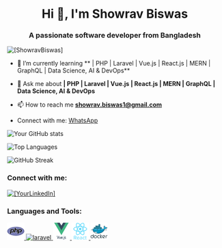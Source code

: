 <h1 align="center">Hi 👋, I'm Showrav Biswas</h1>
<h3 align="center">A passionate software developer from Bangladesh</h3>

<p align="left"> <img src="https://komarev.com/ghpvc/?username=[ShowravBiswas]&label=Profile%20views&color=0e75b6&style=flat" alt="[ShowravBiswas]" /> </p>

- 🌱 I’m currently learning ** | PHP | Laravel | Vue.js | React.js | MERN | GraphQL | Data Science, AI & DevOps**

- 💬 Ask me about **| PHP | Laravel | Vue.js | React.js | MERN | GraphQL | Data Science, AI & DevOps**

- 📫 How to reach me **showrav.biswas1@gmail.com**
- <span align="left">Connect with me: </span><a href="https://wa.me/01635183372" target="_blank"> WhatsApp</a>


![Your GitHub stats](https://github-readme-stats.vercel.app/api?username=ShowravBiswas&show_icons=true&theme=radical)

![Top Languages](https://github-readme-stats.vercel.app/api/top-langs/?username=ShowravBiswas&layout=compact&theme=radical)

![GitHub Streak](https://streak-stats.demolab.com/?user=ShowravBiswas&theme=radical)

<h3 align="left">Connect with me:</h3>
<p align="left">
<a href="https://www.linkedin.com/in/showrav-biswas/" target="blank"><img align="center" src="https://cdn.jsdelivr.net/npm/simple-icons@3.0.1/icons/linkedin.svg" alt="[YourLinkedIn]" height="30" width="40" /></a>
</p>
<h3 align="left">Languages and Tools:</h3>
<p align="left">
<a href="https://www.php.net" target="_blank"> <img src="https://raw.githubusercontent.com/devicons/devicon/master/icons/php/php-original.svg" alt="php" width="40" height="40"/> </a>
<a href="https://laravel.com/" target="_blank"> 
    <img src="https://upload.wikimedia.org/wikipedia/commons/9/9a/Laravel.svg" alt="laravel" width="40" height="40"/> 
</a>
<a href="https://vuejs.org/" target="_blank"> <img src="https://raw.githubusercontent.com/devicons/devicon/master/icons/vuejs/vuejs-original-wordmark.svg" alt="vuejs" width="40" height="40"/> </a>
<a href="https://reactjs.org/" target="_blank"> <img src="https://raw.githubusercontent.com/devicons/devicon/master/icons/react/react-original-wordmark.svg" alt="react" width="40" height="40"/> </a>
<a href="https://www.docker.com/" target="_blank"> <img src="https://raw.githubusercontent.com/devicons/devicon/master/icons/docker/docker-original-wordmark.svg" alt="docker" width="40" height="40"/> </a>
<!-- Add more technologies that you are skilled in -->
</p>
